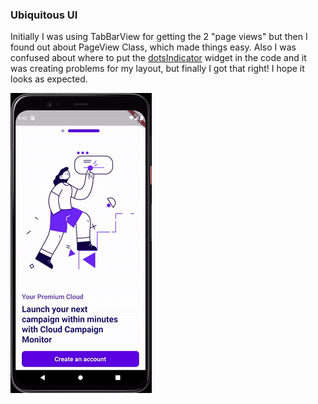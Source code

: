 ### Ubiquitous UI
Initially I was using TabBarView for getting the 2 "page views" but then I found out about PageView Class, which made things easy. Also I was confused about where to put the [dotsIndicator](https://pub.dev/packages/dots_indicator) widget in the code and it was creating problems for my layout, but finally I got that right! I hope it looks as expected.

![UI-Screen Recording](https://github.com/s0mnaths/amfoss-tasks/blob/main/task-07/UI-screenrecord.gif)
